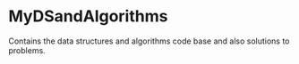 # MyDSandAlgorithms
Contains the data structures and algorithms code base and also solutions to problems.

